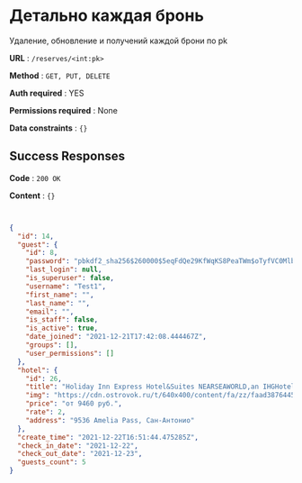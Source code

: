 # Детально каждая бронь

Удаление, обновление и получений каждой брони по pk

**URL** : `/reserves/<int:pk>`

**Method** : `GET, PUT, DELETE`

**Auth required** : YES

**Permissions required** : None

**Data constraints** : `{}`

## Success Responses

**Code** : `200 OK`

**Content** : `{}`

```json


{
  "id": 14,
  "guest": {
    "id": 8,
    "password": "pbkdf2_sha256$260000$5eqFdQe29KfWqKS8PeaTWm$oTyfVC0MlbG/nTXOVG1D74VXRUAnL31LNcpmmkcVP/o=",
    "last_login": null,
    "is_superuser": false,
    "username": "Test1",
    "first_name": "",
    "last_name": "",
    "email": "",
    "is_staff": false,
    "is_active": true,
    "date_joined": "2021-12-21T17:42:08.444467Z",
    "groups": [],
    "user_permissions": []
  },
  "hotel": {
    "id": 26,
    "title": "Holiday Inn Express Hotel&Suites NEARSEAWORLD,an IHGHotel",
    "img": "https://cdn.ostrovok.ru/t/640x400/content/fa/zz/faad3876445c52ef439e5907edf2290f4e300767.jpeg",
    "price": "от 9460 руб.",
    "rate": 2,
    "address": "9536 Amelia Pass, Сан-Антонио"
  },
  "create_time": "2021-12-22T16:51:44.475285Z",
  "check_in_date": "2021-12-22",
  "check_out_date": "2021-12-23",
  "guests_count": 5
}


```